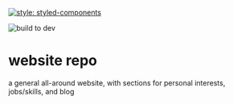 [![style: styled-components](https://img.shields.io/badge/style-%F0%9F%92%85%20styled--components-orange.svg?colorB=daa357&colorA=db748e)](https://github.com/styled-components/styled-components)

![build to dev](https://github.com/kiddspazz/.github/workflows/publish-docker-image-on-push.yml/badge.svg?branch=dev)

# website repo

a general all-around website, with sections for personal interests, jobs/skills, and blog


